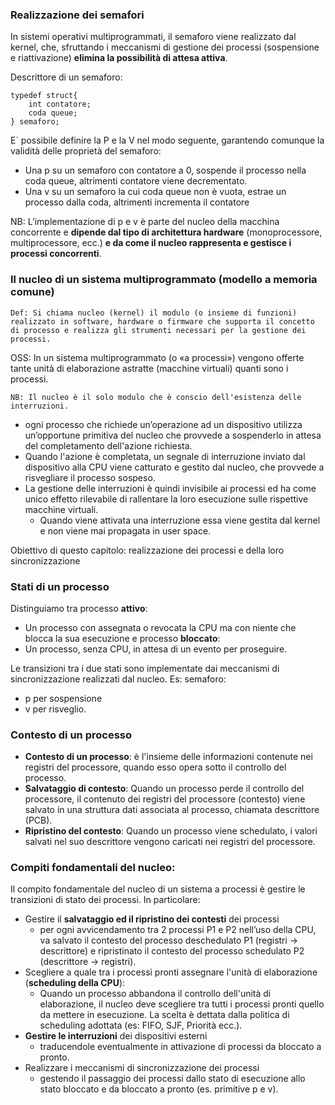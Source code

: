 ### Realizzazione dei semafori
In sistemi operativi multiprogrammati, il semaforo viene realizzato dal kernel, che, sfruttando i meccanismi di gestione dei processi (sospensione e riattivazione) __elimina la possibilità di attesa attiva__.

Descrittore di un semaforo:

    typedef struct{
        int contatore;
        coda queue;
    } semaforo;

E` possibile definire la P e la V nel modo seguente, garantendo comunque la validità delle proprietà del semaforo:
- Una p su un semaforo con contatore a 0, sospende il processo nella coda queue, altrimenti contatore viene decrementato.
- Una v su un semaforo la cui coda queue non è vuota, estrae un processo dalla coda, altrimenti incrementa il contatore

NB: L’implementazione di p e v è parte del nucleo della macchina concorrente e __dipende dal tipo di architettura hardware__ (monoprocessore,
multiprocessore, ecc.) __e da come il nucleo rappresenta e gestisce i processi concorrenti__.

### Il nucleo di un sistema multiprogrammato (modello a memoria comune)

    Def: Si chiama nucleo (kernel) il modulo (o insieme di funzioni) realizzato in software, hardware o firmware che supporta il concetto di processo e realizza gli strumenti necessari per la gestione dei processi.

OSS: In un sistema multiprogrammato (o «a processi») vengono offerte tante unità di elaborazione astratte (macchine virtuali) quanti sono i processi.

    NB: Il nucleo è il solo modulo che è conscio dell'esistenza delle interruzioni.

- ogni processo che richiede un’operazione ad un dispositivo utilizza un’opportune primitiva del nucleo che provvede a sospenderlo in attesa del completamento dell'azione richiesta.
- Quando l'azione è completata, un segnale di interruzione inviato dal dispositivo alla CPU viene catturato e gestito dal nucleo, che provvede a risvegliare il processo sospeso.
- La gestione delle interruzioni è quindi invisibile ai processi ed ha come unico effetto rilevabile di rallentare la loro esecuzione sulle rispettive macchine virtuali.
    - Quando viene attivata una interruzione essa viene gestita dal kernel e non viene mai propagata in user space.

Obiettivo di questo capitolo: realizzazione dei processi e della loro sincronizzazione

### Stati di un processo
Distinguiamo tra processo __attivo__:
- Un processo con assegnata o revocata la CPU ma con niente che blocca la sua esecuzione
e processo __bloccato__:
- Un processo, senza CPU, in attesa di un evento per proseguire.

Le transizioni tra i due stati sono implementate dai meccanismi di sincronizzazione realizzati dal nucleo.
Es: semaforo:
- p per sospensione
- v per risveglio.

### Contesto di un processo
- __Contesto di un processo__: è l'insieme delle informazioni contenute nei registri del processore, quando esso opera sotto il controllo del processo.
- __Salvataggio di contesto__: Quando un processo perde il controllo del processore, il contenuto dei registri del processore (contesto) viene salvato in una struttura dati associata al processo, chiamata descrittore (PCB).
- __Ripristino del contesto__: Quando un processo viene schedulato, i valori salvati nel suo descrittore vengono caricati nei registri del processore.

### Compiti fondamentali del nucleo:
Il compito fondamentale del nucleo di un sistema a processi è gestire le transizioni di stato dei processi. In particolare:
- Gestire il __salvataggio ed il ripristino dei contesti__ dei processi
    - per ogni avvicendamento tra 2 processi P1 e P2 nell’uso della CPU, va salvato il contesto del processo deschedulato P1 (registri -> descrittore) e ripristinato il contesto del processo schedulato P2 (descrittore -> registri).
- Scegliere a quale tra i processi pronti assegnare l'unità di elaborazione (__scheduling della CPU__):
    - Quando un processo abbandona il controllo dell'unità di elaborazione, il nucleo deve scegliere tra tutti i processi pronti quello da mettere in esecuzione. La scelta è dettata dalla politica di scheduling adottata (es: FIFO, SJF, Priorità ecc.).
- __Gestire le interruzioni__ dei dispositivi esterni
    - traducendole eventualmente in attivazione di processi da bloccato a pronto.
- Realizzare i meccanismi di sincronizzazione dei processi
    - gestendo il passaggio dei processi dallo stato di esecuzione allo stato bloccato e da bloccato a pronto (es. primitive p e v).
